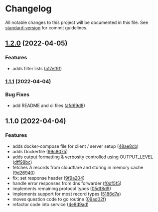 # Changelog

All notable changes to this project will be documented in this file. See [standard-version](https://github.com/conventional-changelog/standard-version) for commit guidelines.

## [1.2.0](https://github.com/dblencowe/dns-service/compare/v1.1.1...v1.2.0) (2022-04-05)


### Features

* adds filter lists ([a17ef9f](https://github.com/dblencowe/dns-service/commit/a17ef9f77b30653731499f8b292a0f738eb4d55a))

### [1.1.1](https://github.com/dblencowe/dns-service/compare/v1.1.0...v1.1.1) (2022-04-04)


### Bug Fixes

* add README and ci files ([afd69d8](https://github.com/dblencowe/dns-service/commit/afd69d858e5bb32004b902519a77f0c00b46a947))

## 1.1.0 (2022-04-04)


### Features

* adds docker-compose file for client / server setup ([48ae8cb](https://github.com/dblencowe/dns-service/commit/48ae8cb0355a438b66c3d2d3874567eaf1559f6a))
* adds Dockerfile ([99c8075](https://github.com/dblencowe/dns-service/commit/99c80753806e5dd5f1e1180a4ebae13bb261d215))
* adds output formatting & verbosity controlled using OUTPUT_LEVEL ([dff98bc](https://github.com/dblencowe/dns-service/commit/dff98bcc24278c06a4e1a5fe44bad97aa4102fb4))
* fetches A records from cloudflare and storing in memory cache ([9d26940](https://github.com/dblencowe/dns-service/commit/9d269400fa7f02c1d542b2d6fa521b352ec6cc57))
* fix: set response header ([9f9a204](https://github.com/dblencowe/dns-service/commit/9f9a204255c0a8e904a01c7b03618085f5049b9f))
* handle error responses from dns forwarder ([f0df5f5](https://github.com/dblencowe/dns-service/commit/f0df5f5b96d752d39bb96285bae152644daa73fe))
* implements remaining protocol types ([05df8d9](https://github.com/dblencowe/dns-service/commit/05df8d9ac01c851112c17aac1da666801747c8b1))
* implements support for most record types ([5186d7a](https://github.com/dblencowe/dns-service/commit/5186d7a3d77575e6465337ee03b83c56522c075d))
* moves question code to go routine ([09ad02f](https://github.com/dblencowe/dns-service/commit/09ad02f82c05ac35a1ab3314f51432ebc4559fb5))
* refactor code into service ([4e8d9ad](https://github.com/dblencowe/dns-service/commit/4e8d9ad6f1544c57bea8d7a73917a19a73a71f59))
